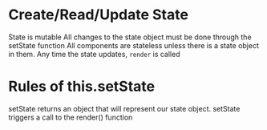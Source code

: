 # Create/Read/Update State
  State is mutable
  All changes to the state object must be done through the setState function
  All components are stateless unless there is a state object in them.
  Any time the state updates, `render` is called

# Rules of this.setState
  setState returns an object that will represent our state object.
  setState triggers a call to the render() function

